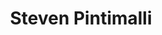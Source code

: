 ---
title: Steven Pintimalli
collection: members
layout: member_fr.html
image: Steven Pintimalli.jpg
url: steven-pintimalli
---